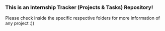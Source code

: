 ### This is an Internship Tracker (Projects & Tasks) Repository! 
Please check inside the specific respective folders for more information of any project :))
